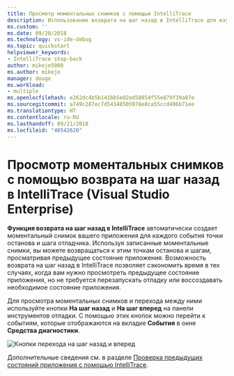 ```yaml
---
title: Просмотр моментальных снимков с помощью IntelliTrace
description: Использование возврата на шаг назад в IntelliTrace для изучения исторического состояния приложения
ms.custom: ''
ms.date: 09/20/2018
ms.technology: vs-ide-debug
ms.topic: quickstart
helpviewer_keywords:
- IntelliTrace step-back
author: mikejo5000
ms.author: mikejo
manager: douge
ms.workload:
- multiple
ms.openlocfilehash: e262dc4b5b141bb5e02ed58854f55e879f39a07e
ms.sourcegitcommit: a749c287ec7d54148505978e8ca55ccd406b71ee
ms.translationtype: HT
ms.contentlocale: ru-RU
ms.lasthandoff: 09/21/2018
ms.locfileid: "46542620"
---
```

# <a name="view-snapshots-with-intellitrace-step-back-visual-studio-enterprise"></a>Просмотр моментальных снимков с помощью возврата на шаг назад в IntelliTrace (Visual Studio Enterprise)

**Функция возврата на шаг назад в IntelliTrace** автоматически создает моментальный снимок вашего приложения для каждого события точки останова и шага отладчика. Используя записанные моментальные снимки, вы можете возвращаться к этим точкам останова и шагам, просматривая предыдущее состояние приложения. Возможность возврата на шаг назад в IntelliTrace позволяет сэкономить время в тех случаях, когда вам нужно просмотреть предыдущее состояние приложения, но не требуется перезапускать отладку или воссоздавать необходимое состояние приложения.

Для просмотра моментальных снимков и перехода между ними используйте кнопки **На шаг назад** и **На шаг вперед** на панели инструментов отладки. С помощью этих кнопок можно перейти к событиям, которые отображаются на вкладке **События** в окне **Средства диагностики**.

![Кнопки перехода на шаг назад и вперед](../debugger/media/intellitrace-step-back-icons-description.png  "Кнопки перехода на шаг назад и вперед")

Дополнительные сведения см. в разделе [Проверка предыдущих состояний приложения с помощью IntelliTrace](../debugger/view-historical-application-state.md).

